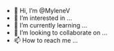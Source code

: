- 👋 Hi, I’m @MyleneV
- 👀 I’m interested in ...
- 🌱 I’m currently learning ...
- 💞️ I’m looking to collaborate on ...
- 📫 How to reach me ...

<!---
MyleneV/MyleneV is a ✨ special ✨ repository because its `README.md` (this file) appears on your GitHub profile.
You can click the Preview link to take a look at your changes.
--->
